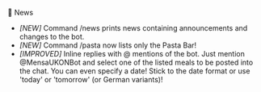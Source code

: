 📰  News

- *[NEW]* Command /news prints news containing announcements and changes to the bot.
- *[NEW]* Command /pasta now lists only the Pasta Bar!
- *[IMPROVED]* Inline replies with @ mentions of the bot. 
   Just mention @MensaUKONBot and select one of the listed meals to be posted into the chat.
   You can even specify a date! Stick to the date format or use 'today' or 'tomorrow' (or German variants)!
